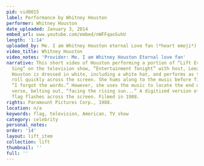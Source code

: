 ```yaml
---
pid: vid0015
label: Performance by Whitney Houston
performer: Whitney Houston
date_uploaded: January 3, 2014
embed_url: www.youtube.com/embed/nWFFqaoSuhU
length: '1:14'
uploaded_by: Me. I am Whitney Houston eternal Love fan (*heart emoji*)
video_title: Whitney Houston
video_notes: 'Provider: Me. I am Whitney Houston Eternal love fan'
narrative: This short video of Houston performing a portion of “Lift Every Voice and
  Sing” on the television show, “Entertainment Tonight” with host, Leeza Gibbons.
  Houston is dressed in white, including a white hat, and performs as the credits
  roll quickly across the screen. She hums along to the music before finally saying,
  “I forgot the words.” However, she uses the music to locate the end of the first
  verse, belting out, “facing the rising sun...” A digitized version of the American
  flag flashes across the screen. Filmed in 1988.
rights: Paramount Pictures Corp., 1988.
location: n/a
keywords: flag, television, American, TV show
category: celebrity
personal_notes: 
order: '14'
layout: lift_item
collection: lift
thumbnail: ''
full: ''
---
```


